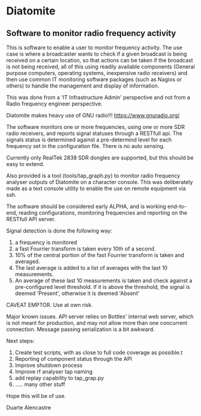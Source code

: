 # Diatomite
## Software to monitor radio frequency activity

This is software to enable a user to monitor frequency activity.
The use case is where a broadcaster wants to check if a given broadcast is being received on a certain location, so that actions can be taken if the broadcast is not being received, all of this using readily available components (General purpose computers, operating systems, inexpensive radio receivers) and then use common IT monitoring software packages (such as Nagios or others) to handle the management and display of information.

This was done from a 'IT Infrastructure Admin' perspective and not from a Radio frequency engineer perspective.

Diatomite makes heavy use of GNU radio!!! https://www.gnuradio.org/

The software monitors one or more frequencies, using one or more SDR radio receivers, and reports signal statuses through a RESTfull api.
The signals status is determined against a pre-determind level for each frequency set in the configuration file. There is no auto sensing.

Currently only RealTek 2838 SDR dongles are supported, but this should be easy to extend.

Also provided is a tool (tools/tap_graph.py) to monitor radio frequency analyser outputs of Diatomite on a character console. This was deliberately made as a text console utility to enable the use on remote equipment via ssh.

The software should be considered early ALPHA, and is working end-to-end, reading configurations, monitoring frequencies and reporting on the RESTfull API server.

Signal detection is done the following way:
1. a frequency is monitored
2. a fast Fourrier transform is taken every 10th of a second.
3. 10% of the central portion of the fast Fourrier transform is taken and averaged.
4. The last average is added to a list of averages with the last 10 measurements.
5. An average of these last 10 measurements is taken and check against a pre-configured level threshold. If it is above the threshold, the signal is deemed 'Present', otherwise it is deemed 'Absent'

CAVEAT EMPTOR.
Use at own risk.

Major known issues.
API server relies on Bottles' internal web server, which is not meant for production, and may not allow more than one concurrent connection.
Message passing serialization is a bit awkward.

Next steps:
1. Create test scripts, with as close to full code coverage as possible.t
2. Reporting of component status through the API
3. Improve shutdown process
4. Improve rf analyser tap naming
5. add replay capability to tap_grap.py
6. ..... many other stuff

Hope this will be of use.

Duarte Alencastre
